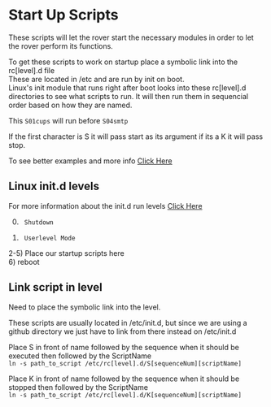 # Start Up Scripts

These scripts will let the rover start the necessary modules in order to let the rover perform its functions.  

To get these scripts to work on startup place a symbolic link into the rc[level].d file  
These are located in /etc and are run by init on boot.  
Linux's init module that runs right after boot looks into these rc[level].d directories to see what scripts to run.  It will then run them in sequencial order based on how they are named. 

This ```S01cups``` will run before ```S04smtp```  

If the first character is S it will pass start as its argument if its a K it will pass stop.   

To see better examples and more info [Click Here](http://www.tldp.org/HOWTO/HighQuality-Apps-HOWTO/boot.html)  

## Linux init.d levels  

For more information about the init.d run levels [Click Here](http://www.tldp.org/LDP/sag/html/run-levels-intro.html)  

0) 		Shutdown  
1) 		Userlevel Mode  
2-5) 	Place our startup scripts here  
6) 		reboot  

## Link script in level  

Need to place the symbolic link into the level.  

These scripts are usually located in /etc/init.d, but since we are using a github directory we just have to link from there instead on /etc/init.d


Place S in front of name followed by the sequence when it should be executed then followed by the ScriptName  
```ln -s path_to_script /etc/rc[level].d/S[sequenceNum][scriptName]```  

Place K in front of name followed by the sequence when it should be stopped then followed by the ScriptName  
```ln -s path_to_script /etc/rc[level].d/K[sequenceNum][scriptName]```  


